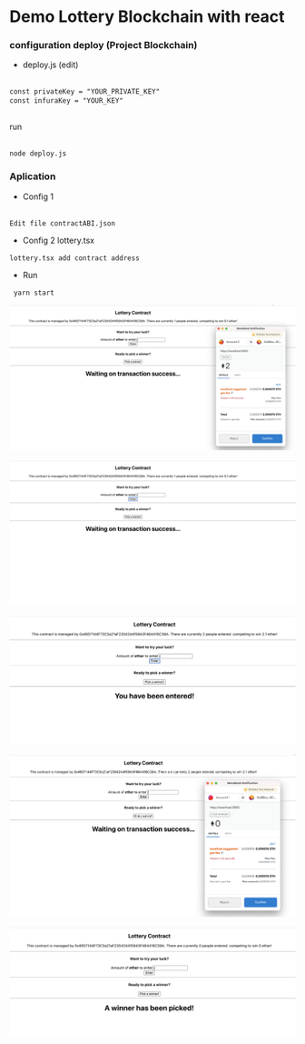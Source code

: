 # Demo Lottery Blockchain with react


### configuration deploy (Project Blockchain)

- deploy.js (edit)

```

const privateKey = "YOUR_PRIVATE_KEY"
const infuraKey = "YOUR_KEY"


```

run

```

node deploy.js

```


### Aplication



- Config 1

```

Edit file contractABI.json

```



- Config 2 lottery.tsx


```
lottery.tsx add contract address

```


- Run 

```
 yarn start

```


![](image/image-1.png)

![](image/image-2.png)

![](image/image-3.png)

![](image/image-4.png)

![](image/image-5.png)

